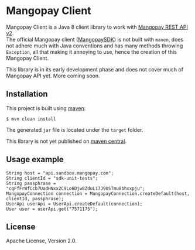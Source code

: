 # Mangopay Client

Mangopay Client is a Java 8 client library to work with [Mangopay REST API v2](https://docs.mangopay.com/api-references/).  
The official Mangopay client ([MangopaySDK](https://github.com/Mangopay/mangopay2-java-sdk)) is not built with `maven`, does not adhere much with Java conventions and has many methods throwing `Exception`, all that making it annoying to use, hence the creation of this Mangopay Client.

This library is in its early development phase and does not cover much of Mangopay API yet. More coming soon.

## Installation

This project is built using [maven](https://maven.apache.org/):

    $ mvn clean install

The generated `jar` file is located under the `target` folder.

This library is not yet published on [maven central](http://search.maven.org/).

## Usage example

    String host = "api.sandbox.mangopay.com";
    String clientId = "sdk-unit-tests";
    String passphrase = "cqFfFrWfCcb7UadHNxx2C9Lo6Djw8ZduLi7J9USTmu8bhxxpju";
    MangopayConnection connection = MangopayConnection.createDefault(host, clientId, passphrase);
    UserApi userApi = UserApi.createDefault(connection);
    User user = userApi.get("7571175");

## License

Apache License, Version 2.0.
